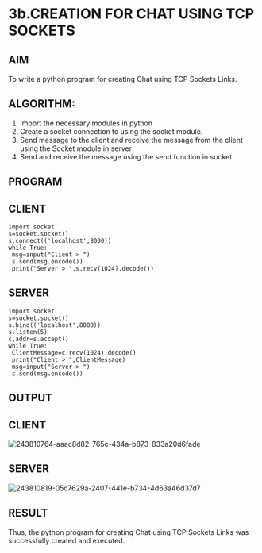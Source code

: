 # 3b.CREATION FOR CHAT USING TCP SOCKETS
## AIM
To write a python program for creating Chat using TCP Sockets Links.
## ALGORITHM:
1. Import the necessary modules in python
2. Create a socket connection to using the socket module.
3. Send message to the client and receive the message from the client using the Socket module in
 server
4. Send and receive the message using the send function in socket.
## PROGRAM
## CLIENT
```
import socket
s=socket.socket()
s.connect(('localhost',8000))
while True:
 msg=input("Client > ")
 s.send(msg.encode())
 print("Server > ",s.recv(1024).decode())
```
## SERVER
```
import socket
s=socket.socket()
s.bind(('localhost',8000))
s.listen(5)
c,addr=s.accept()
while True:
 ClientMessage=c.recv(1024).decode()
 print("Client > ",ClientMessage)
 msg=input("Server > ")
 c.send(msg.encode())
```
## OUTPUT

## CLIENT
![243810764-aaac8d82-765c-434a-b873-833a20d6fade](https://github.com/Jai-1801/3b_CHAT_USING_TCP_SOCKETS/assets/139335300/85abe304-a514-4f31-b5ff-63bd56cc63d9)

## SERVER
![243810819-05c7629a-2407-441e-b734-4d63a46d37d7](https://github.com/Jai-1801/3b_CHAT_USING_TCP_SOCKETS/assets/139335300/7b2dba33-6a1f-48c4-9886-a70198f8d21b)

## RESULT
Thus, the python program for creating Chat using TCP Sockets Links was successfully 
created and executed.

